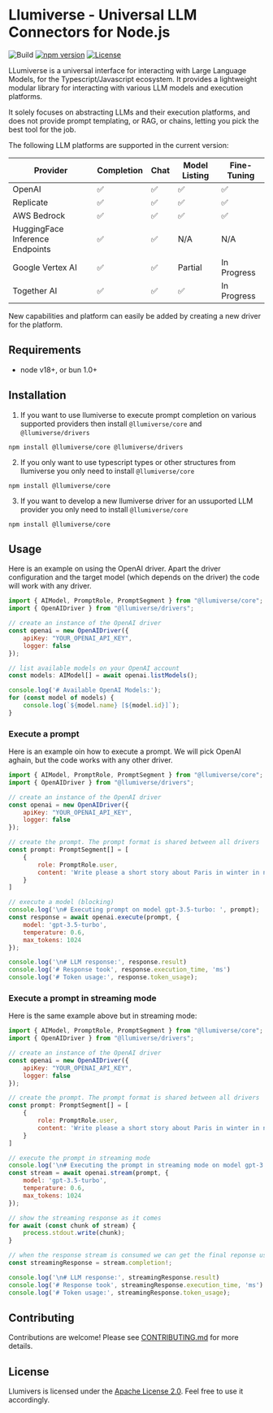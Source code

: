 # Llumiverse - Universal LLM Connectors for Node.js

![Build](https://github.com/llumiverse/llumiverse/actions/workflows/node.js.yml/badge.svg)
[![npm version](https://badge.fury.io/js/%40llumiverse%2Fcore.svg)](https://badge.fury.io/js/%40llumiverse%2Fcore)
[![License](https://img.shields.io/badge/License-Apache%202.0-blue.svg)](https://www.apache.org/licenses/LICENSE-2.0)

LLumiverse is a universal interface for interacting with Large Language Models, for the Typescript/Javascript ecosystem. It provides a lightweight modular library for interacting with various LLM models and execution platforms.

It solely focuses on abstracting LLMs and their execution platforms, and does not provide prompt templating, or RAG, or chains, letting you pick the best tool for the job.

The following LLM platforms are supported in the current version:


| Provider | Completion | Chat | Model Listing | Fine-Tuning |
| -------- | ---------- | ---- | ------------- | ----------- |
| OpenAI    | ✅        | ✅    | ✅            | ✅          |
| Replicate | ✅        | ✅    | ✅            | ✅          |
| AWS Bedrock | ✅      | ✅    | ✅            | ✅          |
| HuggingFace Inference Endpoints | ✅ | ✅ | N/A | N/A       |
| Google Vertex AI | ✅ | ✅ | Partial | In Progress |
| Together AI| ✅ | ✅ | ✅ | In Progress |

New capabilities and platform can easily be added by creating a new driver for the platform.


## Requirements

* node v18+, or bun 1.0+

## Installation 

1. If you want to use llumiverse to execute prompt completion on various supported providers then install `@llumiverse/core` and `@llumiverse/drivers`

```
npm install @llumiverse/core @llumiverse/drivers
```

2. If you only want to use typescript types or other structures from llumiverse you only need to install `@llumiverse/core`

```
npm install @llumiverse/core
```

3. If you want to develop a new llumiverse driver for an ussuported LLM provider you only need to install `@llumiverse/core`

```
npm install @llumiverse/core
```

## Usage

Here is an example on using the OpenAI driver. Apart the driver configuration and the target model (which depends on the driver) the code will work with any driver.

```javascript
import { AIModel, PromptRole, PromptSegment } from "@llumiverse/core";
import { OpenAIDriver } from "@llumiverse/drivers";

// create an instance of the OpenAI driver 
const openai = new OpenAIDriver({
    apiKey: "YOUR_OPENAI_API_KEY",
    logger: false
});

// list available models on your OpenAI account
const models: AIModel[] = await openai.listModels();

console.log('# Available OpenAI Models:');
for (const model of models) {
    console.log(`${model.name} [${model.id}]`);
}
```

### Execute a prompt 

Here is an example oin how to execute a prompt. We will pick OpenAI aghain, but the code works with any other driver.

```javascript
import { AIModel, PromptRole, PromptSegment } from "@llumiverse/core";
import { OpenAIDriver } from "@llumiverse/drivers";

// create an instance of the OpenAI driver 
const openai = new OpenAIDriver({
    apiKey: "YOUR_OPENAI_API_KEY",
    logger: false
});

// create the prompt. The prompt format is shared between all drivers
const prompt: PromptSegment[] = [
    {
        role: PromptRole.user,
        content: 'Write please a short story about Paris in winter in no more than 512 characters.'
    }
]

// execute a model (blocking)
console.log('\n# Executing prompt on model gpt-3.5-turbo: ', prompt);
const response = await openai.execute(prompt, {
    model: 'gpt-3.5-turbo',
    temperature: 0.6,
    max_tokens: 1024
});

console.log('\n# LLM response:', response.result)
console.log('# Response took', response.execution_time, 'ms')
console.log('# Token usage:', response.token_usage);
```

### Execute a prompt in streaming mode

Here is the  same example above but in streaming mode:

```javascript
import { AIModel, PromptRole, PromptSegment } from "@llumiverse/core";
import { OpenAIDriver } from "@llumiverse/drivers";

// create an instance of the OpenAI driver 
const openai = new OpenAIDriver({
    apiKey: "YOUR_OPENAI_API_KEY",
    logger: false
});

// create the prompt. The prompt format is shared between all drivers
const prompt: PromptSegment[] = [
    {
        role: PromptRole.user,
        content: 'Write please a short story about Paris in winter in no more than 512 characters.'
    }
]

// execute the prompt in streaming mode 
console.log('\n# Executing the prompt in streaming mode on model gpt-3.5-turbo: ', prompt);
const stream = await openai.stream(prompt, {
    model: 'gpt-3.5-turbo',
    temperature: 0.6,
    max_tokens: 1024
});

// show the streaming response as it comes
for await (const chunk of stream) {
    process.stdout.write(chunk);
}

// when the response stream is consumed we can get the final reponse using stream.completion field.
const streamingResponse = stream.completion!;

console.log('\n# LLM response:', streamingResponse.result)
console.log('# Response took', streamingResponse.execution_time, 'ms')
console.log('# Token usage:', streamingResponse.token_usage);
```

## Contributing

Contributions are welcome!
Please see [CONTRIBUTING.md](https://github.com/llumiverse/llumiverse/blob/main/CONTRIBUTING.md) for more details.


## License

Llumivers is licensed under the [Apache License 2.0](https://www.apache.org/licenses/LICENSE-2.0). Feel free to use it accordingly.

